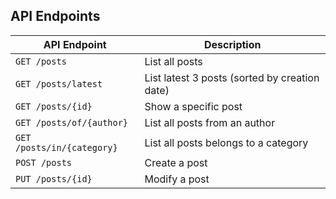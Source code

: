 
## API Endpoints

| API Endpoint               | Description                                   |
|----------------------------|-----------------------------------------------|
| `GET /posts`               | List all posts                                |
| `GET /posts/latest`        | List latest 3 posts (sorted by creation date) |
| `GET /posts/{id}`          | Show a specific post                          |
| `GET /posts/of/{author}`   | List all posts from an author                 |
| `GET /posts/in/{category}` | List all posts belongs to a category          |
| `POST /posts`              | Create a post                                 |
| `PUT /posts/{id}`          | Modify a post                                 |


<!--
## Requirements, sort of..

1- CRUD Web Service (h2 veritabani)
     - Create 
     - Update 
     - Delete 
     - Search 
Model
   - Post
      - Author 
      - Title 
      - CreatedAt 
      - UpdatedAt
      - UpdatedBy 
      - Text 
      - Category ["category1", 'category2']



      
- createdBy
Servisler : 
- getPost(id)
-createPost


- updatePost(postbilgileri, username)
- findPostByAuthor()
findPostByCategory(categoryName)


- getLatestPost() en son 3 postu getirsin 

H2 database

-->